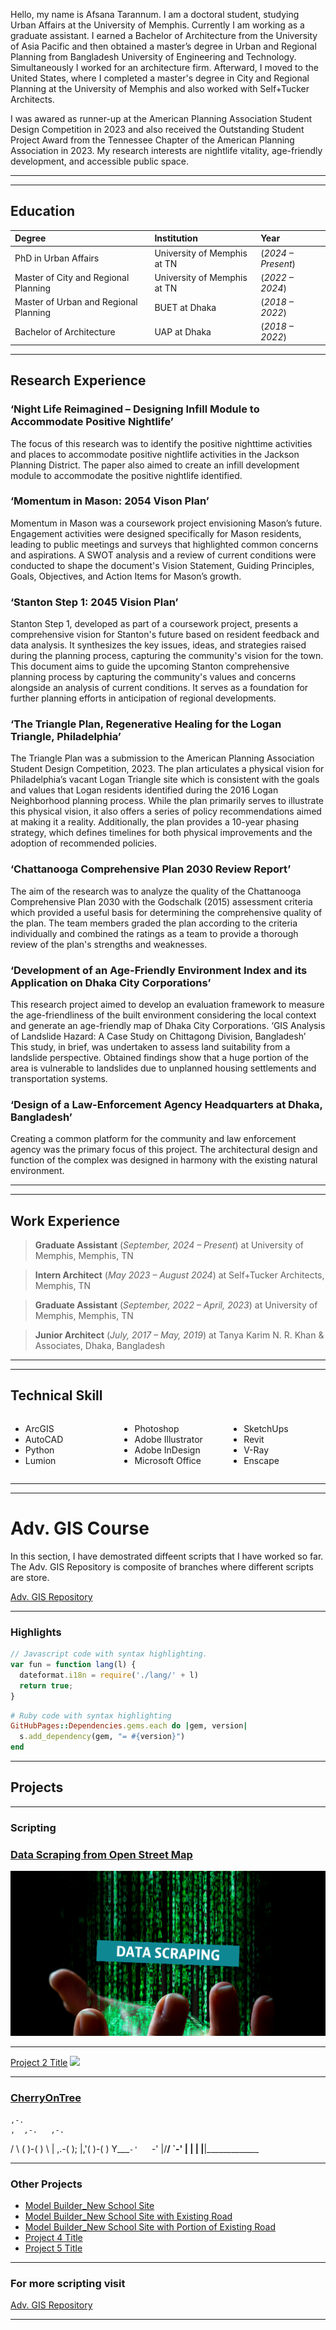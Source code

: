 Hello, my name is Afsana Tarannum. I am a doctoral student, studying Urban Affairs at the University of Memphis. Currently I am working as a graduate assistant. I earned a Bachelor of Architecture from the University of Asia Pacific and then obtained a master’s degree in Urban and Regional Planning from Bangladesh University of Engineering and Technology. Simultaneously I worked for an architecture firm. Afterward, I moved to the United States, where I completed a master's degree in City and Regional Planning at the University of Memphis and also worked with Self+Tucker Architects. 

I was awared as runner-up at the American Planning Association Student Design Competition in 2023 and also received the Outstanding Student Project Award from the Tennessee Chapter of the American Planning Association in 2023. My research interests are nightlife vitality, age-friendly development, and accessible public space.

---

---

## Education

| Degree                                | Institution                 | Year               |
|:--------------------------------------|:----------------------------|:-------------------|
| PhD in Urban Affairs                  | University of Memphis at TN | (_2024 – Present_) |
| Master of City and Regional Planning  | University of Memphis at TN | (_2022 – 2024_)    |
| Master of Urban and Regional Planning |  BUET at Dhaka              | (_2018 – 2022_)    | 
| Bachelor of Architecture              | UAP at Dhaka                | (_2018 – 2022_)    |

---

## Research Experience
### **‘Night Life Reimagined – Designing Infill Module to Accommodate Positive Nightlife’**

The focus of this research was to identify the positive nighttime activities and places to accommodate positive nightlife activities in the Jackson Planning District. The paper also aimed to create an infill development module to accommodate the positive nightlife identified.

### **‘Momentum in Mason: 2054 Vison Plan’**

Momentum in Mason was a coursework project envisioning Mason’s future. Engagement activities were designed specifically for Mason residents, leading to public meetings and surveys that highlighted common concerns and aspirations. A SWOT analysis and a review of current conditions were conducted to shape the document's Vision Statement, Guiding Principles, Goals, Objectives, and Action Items for Mason’s growth.

### **‘Stanton Step 1: 2045 Vision Plan’**

Stanton Step 1, developed as part of a coursework project, presents a comprehensive vision for Stanton's future based on resident feedback and data analysis. It synthesizes the key issues, ideas, and strategies raised during the planning process, capturing the community's vision for the town. This document aims to guide the upcoming Stanton comprehensive planning process by capturing the community's values and concerns alongside an analysis of current conditions. It serves as a foundation for further planning efforts in anticipation of regional developments.

### **‘The Triangle Plan, Regenerative Healing for the Logan Triangle, Philadelphia’**

The Triangle Plan was a submission to the American Planning Association Student Design Competition, 2023. The plan articulates a physical vision for Philadelphia’s vacant Logan Triangle site which is consistent with the goals and values that Logan residents identified during the 2016 Logan Neighborhood planning process. While the plan primarily serves to illustrate this physical vision, it also offers a series of policy recommendations aimed at making it a reality. Additionally, the plan provides a 10-year phasing strategy, which defines timelines for both physical improvements and the adoption of recommended policies.

### **‘Chattanooga Comprehensive Plan 2030 Review Report’**

The aim of the research was to analyze the quality of the Chattanooga Comprehensive Plan 2030 with the Godschalk (2015) assessment criteria which provided a useful basis for determining the comprehensive quality of the plan. The team members graded the plan according to the criteria individually and combined the ratings as a team to provide a thorough review of the plan's strengths and weaknesses.

### **‘Development of an Age-Friendly Environment Index and its Application on Dhaka City Corporations’**

This research project aimed to develop an evaluation framework to measure the age-friendliness of the built
environment considering the local context and generate an age-friendly map of Dhaka City Corporations.
‘GIS Analysis of Landslide Hazard: A Case Study on Chittagong Division, Bangladesh’
This study, in brief, was undertaken to assess land suitability from a landslide perspective. Obtained findings show that a huge portion of the area is vulnerable to landslides due to unplanned housing settlements and transportation systems.

### **‘Design of a Law-Enforcement Agency Headquarters at Dhaka, Bangladesh’**

Creating a common platform for the community and law enforcement agency was the primary focus of this project. The architectural design and function of the complex was designed in harmony with the existing natural environment.

---

---

## Work Experience
> **Graduate Assistant** (_September, 2024 – Present_) at University of Memphis, Memphis, TN
  
> **Intern Architect** (_May 2023 – August 2024_) at Self+Tucker Architects, Memphis, TN

> **Graduate Assistant** (_September, 2022 – April, 2023_) at University of Memphis, Memphis, TN

> **Junior Architect** (_July, 2017 – May, 2019_) at Tanya Karim N. R. Khan & Associates, Dhaka, Bangladesh 

---

---

## Technical Skill

<div style="display: flex; flex-wrap: wrap; gap: 20px;">
  <div style="flex: 1; min-width: 150px;">
    <ul>
      <li>ArcGIS</li>
      <li>AutoCAD</li>
      <li>Python</li>
      <li>Lumion</li>
    </ul>
  </div>
  <div style="flex: 1; min-width: 150px;">
    <ul>
      <li>Photoshop</li>
      <li>Adobe Illustrator</li>
      <li>Adobe InDesign</li>
      <li>Microsoft Office</li>
    </ul>
  </div>
  <div style="flex: 1; min-width: 150px;">
    <ul>
      <li>SketchUps</li>
      <li>Revit</li>
      <li>V-Ray</li>
      <li>Enscape</li>
    </ul>
  </div>
</div>

---

---
 
# Adv. GIS Course

In this section, I have demostrated diffeent scripts that I have worked so far. The Adv. GIS Repository is composite of branches where different scripts are store.


[Adv. GIS Repository](https://github.com/atarannum/Adv.-GIS-Repository.git)

---

### Highlights

```js
// Javascript code with syntax highlighting.
var fun = function lang(l) {
  dateformat.i18n = require('./lang/' + l)
  return true;
}
```

```ruby
# Ruby code with syntax highlighting
GitHubPages::Dependencies.gems.each do |gem, version|
  s.add_dependency(gem, "= #{version}")
end
```

---

## Projects

---

### Scripting

### [Data Scraping from Open Street Map](https://github.com/atarannum/Fetching_Online_Data_OSM.git)
<img src="assets/img/Data-scraping-1-1200x630.png"/>

---
[Project 2 Title](/pdf/sample_presentation.pdf)
<img src="images/dummy_thumbnail.jpg?raw=true"/>

---
### [CherryOnTree](https://github.com/atarannum/Adv.-GIS-Repository.git)

    ,-.
    ,  ,-.   ,-.
   / \  (   )-(   )
   \ |  ,.-(   );
    \|,'(   )-(   )
     Y___`-'   `-'
     |/__/  `-'
     |
     |
     |
     |__|_____________

---

### Other Projects

- [Model Builder_New School Site](model_builder/annotated-NewSchoolSite.jpg.pdf)
- [Model Builder_New School Site with Existing Road](http://example.com/)
- [Model Builder_New School Site with Portion of Existing Road](http://example.com/)
- [Project 4 Title](http://example.com/)
- [Project 5 Title](http://example.com/)

---

### For more scripting visit

[Adv. GIS Repository](https://github.com/atarannum/Adv.-GIS-Repository.git)


---

